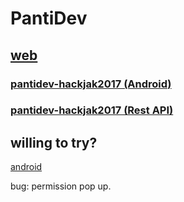# PantiDev

## [web](http://awseb-e-e-awsebloa-19aedqm1ecvzp-1894315445.ap-southeast-1.elb.amazonaws.com/)

### [pantidev-hackjak2017 (Android)](https://pantidev.github.io/hackjak2017_android_pantidev/)

### [pantidev-hackjak2017 (Rest API)](https://pantidev.github.io/hackjak2017_api_pantidev/)

## willing to try?

[android](https://drive.google.com/open?id=1Qlo27X7-yBBdASxIkFwZdrGcpxpvNAXz)

bug:
  permission pop up.





